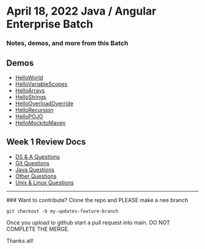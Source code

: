# April 18, 2022 Java / Angular Enterprise Batch
### Notes, demos, and more from this Batch

## Demos
* [HelloWorld](https://github.com/FullSol/my-training-notes/tree/master/demos/1-Java/HelloWorld)
* [HelloVariableScopes](https://github.com/FullSol/my-training-notes/tree/master/demos/1-Java/HelloVariableScopes)
* [HelloArrays](https://github.com/FullSol/my-training-notes/tree/master/demos/1-Java/HelloArrays)
* [HelloStrings](https://github.com/FullSol/my-training-notes/tree/master/demos/1-Java/HelloStrings)
* [HelloOverloadOverride](https://github.com/FullSol/my-training-notes/tree/master/demos/1-Java/HelloOverloadOverride)
* [HelloRecursion](https://github.com/FullSol/my-training-notes/tree/master/demos/1-Java/HelloRecursion)
* [HelloPOJO](https://github.com/FullSol/my-training-notes/tree/master/demos/1-Java/HelloPOJO)
* [HelloMockitoMaven](https://github.com/FullSol/my-training-notes/tree/master/demos/1-Java/HelloMockitoMaven)

## Week 1 Review Docs
* [DS & A Questions](https://github.com/FullSol/my-training-notes/blob/master/Week1_Review/DS_%26_A_Questions.md)
* [Git Questions](https://github.com/FullSol/my-training-notes/blob/master/Week1_Review/Git_Questions.md)
* [Java Questions](https://github.com/FullSol/my-training-notes/blob/master/Week1_Review/Java_Questions.md)
* [Other Questions](https://github.com/FullSol/my-training-notes/blob/master/Week1_Review/Other_Questions.md)
* [Unix & Linux Questions](https://github.com/FullSol/my-training-notes/blob/master/Week1_Review/Unix_Linux_Questions.md)

<hr>
### Want to contribute?
Clone the repo and PLEASE make a nee branch

```
git checkout -b my-updates-feature-branch
```

Once you upload to github start a pull request into main. DO NOT COMPLETE THE MERGE.

Thanks all!
